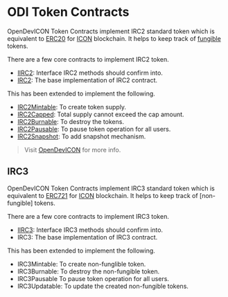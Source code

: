 # ODI Token Contracts

OpenDevICON Token Contracts implement IRC2 standard token which is equivalent to [ERC20](https://eips.ethereum.org/EIPS/eip-20) for [ICON](https://icon.foundation/?lang=en) blockchain. It helps to keep track of [fungible](https://en.wikipedia.org/wiki/Fungibility) tokens.

There are a few core contracts to implement IRC2 token.

-   [IIRC2](https://github.com/icon-project/IIPs/blob/master/IIPS/iip-2.md): Interface IRC2 methods should confirm into.
-   [IRC2](https://docs.opendevicon.io/v/development/score-library/irc2standard): The base implementation of IRC2 contract.

This has been extended to implement the following.

-   [IRC2Mintable](https://docs.opendevicon.io/v/development/score-library/irc2standard/irc2mintable): To create token supply.
-   [IRC2Capped](https://docs.opendevicon.io/v/development/score-library/irc2standard/irc2capped): Total supply cannot exceed the cap amount.
-   [IRC2Burnable](https://docs.opendevicon.io/v/development/score-library/irc2standard/irc2burnable): To destroy the tokens.
-   [IRC2Pausable](https://docs.opendevicon.io/v/development/score-library/irc2standard/irc2pausable): To pause token operation for all users.
-   [IRC2Snapshot](https://docs.opendevicon.io/v/development/score-library/irc2standard/irc2snapshot): To add snapshot mechanism.

> Visit [OpenDevICON]("https://docs.opendevicon.io/v/development/") for more info.

## IRC3
OpenDevICON Token Contracts implement IRC3 standard token which is equivalent to [ERC721](https://eips.ethereum.org/EIPS/eip-721) for [ICON](https://icon.foundation/?lang=en) blockchain. It helps to keep track of [non-fungible] tokens.

There are a few core contracts to implement IRC3 token.

-   [IIRC3](https://github.com/icon-project/IIPs/blob/master/IIPS/iip-3.md): Interface IRC3 methods should confirm into.
-   IRC3: The base implementation of IRC3 contract.

This has been extended to implement the following.

-   IRC3Mintable: To create non-funglible token.
-   IRC3Burnable: To destroy the non-fungible token.
-   IRC3Pausable To pause token operation for all users.
-   IRC3Updatable: To update the created non-fungible tokens.

